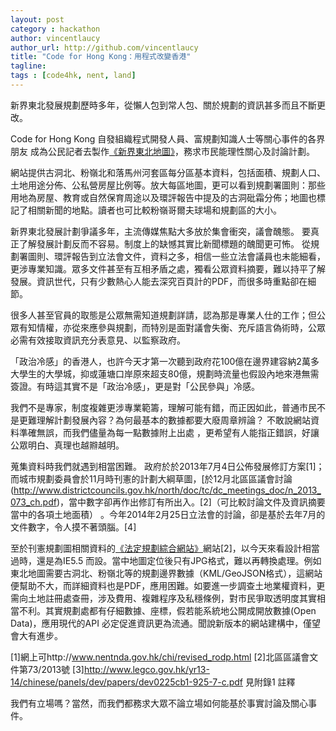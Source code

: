 ```yaml
---
layout: post
category : hackathon
author: vincentlaucy
author_url: http://github.com/vincentlaucy
title: "Code for Hong Kong：用程式改變香港"
tagline: 
tags : [code4hk, nent, land]
---
```


新界東北發展規劃歷時多年，從懶人包到常人包、關於規劃的資訊甚多而且不斷更改。

Code for Hong Kong 自發組織程式開發人員、富規劃知識人士等關心事件的各界朋友
成為公民記者去製作[《新界東北地圖》](http://northeast.code4.hk)，務求市民能理性關心及討論計劃。

網站提供古洞北、粉嶺北和落馬州河套區每分區基本資料，包括面積、規劃人口、土地用途分佈、公私營房屋比例等。放大每區地圖，更可以看到規劃署圖則：那些用地為房屋、教育或自然保育周途以及環評報告中提及的古洞砒霜分佈；地圖也標記了相關新聞的地點。讀者也可比較粉嶺哥爾夫球場和規劃區的大小。

新界東北發展計劃爭議多年，主流傳媒焦點大多放於集會衝突，議會醜態。
要真正了解發展計劃反而不容易。制度上的缺憾其實比新聞標題的醜聞更可怖。
從規劃署圖則、環評報告到立法會文件，資料之多，相信一些立法會議員也未能細看，更涉專業知識。眾多文件甚至有互相矛盾之處，獨看公眾資料摘要，難以持平了解發展。資訊世代，只有少數熱心人能去深究百頁計的PDF，而很多時重點卻在細節。


很多人甚至官員的取態是公眾無需知道規劃詳請，認為那是專業人仕的工作；但公眾有知情權，亦從來應參與規劃，而特別是面對議會失衡、充斥語言偽術時，公眾必需有效接取資訊充分表意見、以監察政府。

「政治冷感」的香港人，也許今天才第一次聽到政府花100億在邊界建容納2萬多大學生的大學城，抑或蓮塘口岸原來超支80億，規劃時流量也假設內地來港無需簽證。有時這其實不是「政治冷感」，更是對「公民參與」冷感。


我們不是專家，制度複雜更涉專業範籌，理解可能有錯，而正因如此，普通市民不是更難理解計劃發展內容？為何最基本的數據都要大廢周章辨論？
不敢說網站資料準確無誤，而我們儘量為每一點數據附上出處 ，更希望有人能指正錯誤，好讓公眾明白、真理也越㸤越明。


蒐集資料時我們就遇到相當困難。 政府於於2013年7月4日公佈發展修訂方案[1]；而城市規劃委員會於11月時刊憲的計劃大綱草圖，[於12月北區區議會討論(http://www.districtcouncils.gov.hk/north/doc/tc/dc_meetings_doc/n_2013_073_ch.pdf)，當中數字卻再作出修訂有所出入。[2]（可比較討論文件及資訊摘要當中的各項土地面積） 。今年2014年2月25日立法會的討論，卻是基於去年7月的文件數字，令人摸不著頭腦。[4]


至於刊憲規劃圖相關資料的[《法定規劃綜合網站》](http://www.ozp.tpb.gov.hk/default.aspx)網站[2]，以今天來看設計相當過時，還是為IE5.5 而設。當中地圖定位後只有JPG格式，難以再轉換處理。例如東北地圖需要古洞北、粉嶺北等的規劃邊界數據（KML/GeoJSON格式），這網站便幫助不大，而詳細資料也是PDF，應用困難。如要進一步調查土地業權資料，更需向土地註冊處查冊，涉及費用、複雜程序及私穩條例，對市民爭取透明度其實相當不利。其實規劃處都有仔細數據、座標，假若能系統地公開成開放數據(Open Data)，應用現代的API 必定促進資訊更為流通。聞說新版本的網站建構中，僅望會大有進步。


[1]網上可http://www.nentnda.gov.hk/chi/revised_rodp.html
[2]北區區議會文件第73/2013號
[3]http://www.legco.gov.hk/yr13-14/chinese/panels/dev/papers/dev0225cb1-925-7-c.pdf 見附錄1 註釋

我們有立場嗎？當然，而我們都務求大眾不論立場如何能基於事實討論及關心事件。

